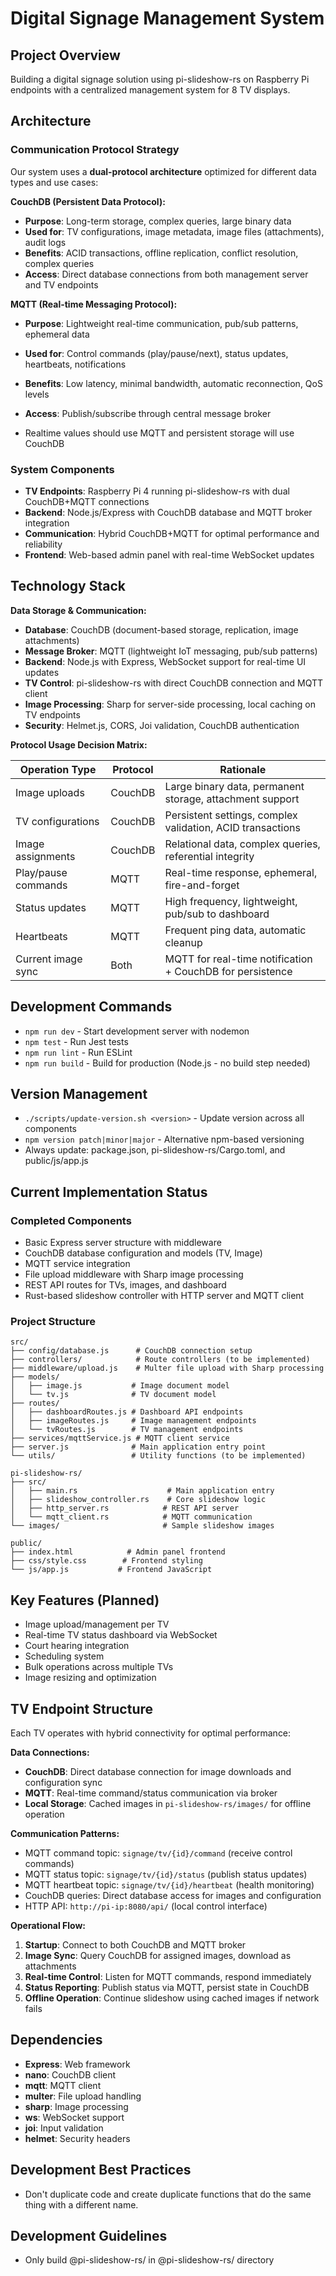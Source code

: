 # Digital Signage Management System

## Project Overview
Building a digital signage solution using pi-slideshow-rs on Raspberry Pi endpoints with a centralized management system for 8 TV displays.

## Architecture

### Communication Protocol Strategy
Our system uses a **dual-protocol architecture** optimized for different data types and use cases:

**CouchDB (Persistent Data Protocol):**
- **Purpose**: Long-term storage, complex queries, large binary data
- **Used for**: TV configurations, image metadata, image files (attachments), audit logs  
- **Benefits**: ACID transactions, offline replication, conflict resolution, complex queries
- **Access**: Direct database connections from both management server and TV endpoints

**MQTT (Real-time Messaging Protocol):**
- **Purpose**: Lightweight real-time communication, pub/sub patterns, ephemeral data
- **Used for**: Control commands (play/pause/next), status updates, heartbeats, notifications
- **Benefits**: Low latency, minimal bandwidth, automatic reconnection, QoS levels
- **Access**: Publish/subscribe through central message broker

- Realtime values should use MQTT and persistent storage will use CouchDB

### System Components
- **TV Endpoints**: Raspberry Pi 4 running pi-slideshow-rs with dual CouchDB+MQTT connections
- **Backend**: Node.js/Express with CouchDB database and MQTT broker integration  
- **Communication**: Hybrid CouchDB+MQTT for optimal performance and reliability
- **Frontend**: Web-based admin panel with real-time WebSocket updates

## Technology Stack

**Data Storage & Communication:**
- **Database**: CouchDB (document-based storage, replication, image attachments)
- **Message Broker**: MQTT (lightweight IoT messaging, pub/sub patterns)
- **Backend**: Node.js with Express, WebSocket support for real-time UI updates
- **TV Control**: pi-slideshow-rs with direct CouchDB connection and MQTT client
- **Image Processing**: Sharp for server-side processing, local caching on TV endpoints
- **Security**: Helmet.js, CORS, Joi validation, CouchDB authentication

**Protocol Usage Decision Matrix:**

| Operation Type | Protocol | Rationale |
|----------------|----------|-----------|
| Image uploads | CouchDB | Large binary data, permanent storage, attachment support |
| TV configurations | CouchDB | Persistent settings, complex validation, ACID transactions |
| Image assignments | CouchDB | Relational data, complex queries, referential integrity |
| Play/pause commands | MQTT | Real-time response, ephemeral, fire-and-forget |
| Status updates | MQTT | High frequency, lightweight, pub/sub to dashboard |
| Heartbeats | MQTT | Frequent ping data, automatic cleanup |
| Current image sync | Both | MQTT for real-time notification + CouchDB for persistence |

## Development Commands
- `npm run dev` - Start development server with nodemon
- `npm test` - Run Jest tests
- `npm run lint` - Run ESLint
- `npm run build` - Build for production (Node.js - no build step needed)

## Version Management
- `./scripts/update-version.sh <version>` - Update version across all components
- `npm version patch|minor|major` - Alternative npm-based versioning
- Always update: package.json, pi-slideshow-rs/Cargo.toml, and public/js/app.js

## Current Implementation Status
### Completed Components
- Basic Express server structure with middleware
- CouchDB database configuration and models (TV, Image)
- MQTT service integration
- File upload middleware with Sharp image processing
- REST API routes for TVs, images, and dashboard
- Rust-based slideshow controller with HTTP server and MQTT client

### Project Structure
```
src/
├── config/database.js      # CouchDB connection setup
├── controllers/            # Route controllers (to be implemented)
├── middleware/upload.js    # Multer file upload with Sharp processing
├── models/
│   ├── image.js           # Image document model
│   └── tv.js              # TV document model
├── routes/
│   ├── dashboardRoutes.js # Dashboard API endpoints
│   ├── imageRoutes.js     # Image management endpoints
│   └── tvRoutes.js        # TV management endpoints
├── services/mqttService.js # MQTT client service
├── server.js              # Main application entry point
└── utils/                 # Utility functions (to be implemented)

pi-slideshow-rs/
├── src/
│   ├── main.rs                    # Main application entry
│   ├── slideshow_controller.rs    # Core slideshow logic
│   ├── http_server.rs            # REST API server
│   └── mqtt_client.rs            # MQTT communication
└── images/                       # Sample slideshow images

public/
├── index.html            # Admin panel frontend
├── css/style.css        # Frontend styling
└── js/app.js           # Frontend JavaScript
```

## Key Features (Planned)
- Image upload/management per TV
- Real-time TV status dashboard via WebSocket
- Court hearing integration
- Scheduling system
- Bulk operations across multiple TVs
- Image resizing and optimization

## TV Endpoint Structure
Each TV operates with hybrid connectivity for optimal performance:

**Data Connections:**
- **CouchDB**: Direct database connection for image downloads and configuration sync
- **MQTT**: Real-time command/status communication via broker
- **Local Storage**: Cached images in `pi-slideshow-rs/images/` for offline operation

**Communication Patterns:**
- MQTT command topic: `signage/tv/{id}/command` (receive control commands)
- MQTT status topic: `signage/tv/{id}/status` (publish status updates)  
- MQTT heartbeat topic: `signage/tv/{id}/heartbeat` (health monitoring)
- CouchDB queries: Direct database access for images and configuration
- HTTP API: `http://pi-ip:8080/api/` (local control interface)

**Operational Flow:**
1. **Startup**: Connect to both CouchDB and MQTT broker
2. **Image Sync**: Query CouchDB for assigned images, download as attachments
3. **Real-time Control**: Listen for MQTT commands, respond immediately  
4. **Status Reporting**: Publish status via MQTT, persist state in CouchDB
5. **Offline Operation**: Continue slideshow using cached images if network fails

## Dependencies
- **Express**: Web framework
- **nano**: CouchDB client
- **mqtt**: MQTT client
- **multer**: File upload handling
- **sharp**: Image processing
- **ws**: WebSocket support
- **joi**: Input validation
- **helmet**: Security headers

## Development Best Practices
- Don't duplicate code and create duplicate functions that do the same thing with a different name.

## Development Guidelines
- Only build @pi-slideshow-rs/ in @pi-slideshow-rs/ directory